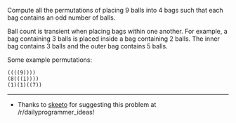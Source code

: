 Compute all the permutations of placing 9 balls into 4 bags such that each bag contains an odd number of balls.

Ball count is transient when placing bags within one another. For example, a bag containing 3 balls is placed inside a bag containing 2 balls. The inner bag contains 3 balls and the outer bag contains 5 balls.

Some example permutations:

    ((((9))))
    (8(((1))))
    (1)(1)((7))

***

* Thanks to [skeeto](http://www.reddit.com/user/skeeto) for suggesting this problem at /r/dailyprogrammer_ideas!